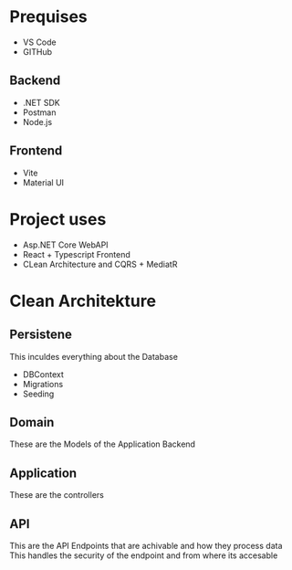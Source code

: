 # Prequises
- VS Code
- GITHub

## Backend
- .NET SDK
- Postman
- Node.js

## Frontend
- Vite
- Material UI

# Project uses

- Asp.NET Core WebAPI
- React + Typescript Frontend
- CLean Architecture and CQRS + MediatR

# Clean Architekture
## Persistene
This inculdes everything about the Database
- DBContext
- Migrations
- Seeding

## Domain
These are the Models of the Application Backend

## Application
These are the controllers

## API
This are the API Endpoints that are achivable and how they process data
This handles the security of the endpoint and from where its accesable


